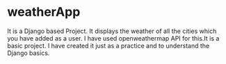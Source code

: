 # weatherApp

It is a Django based Project. It displays the weather of all the cities which you have added as a user.
I have used openweathermap API for this.It is a basic project. I have created it just as a practice and to understand the Django basics.
